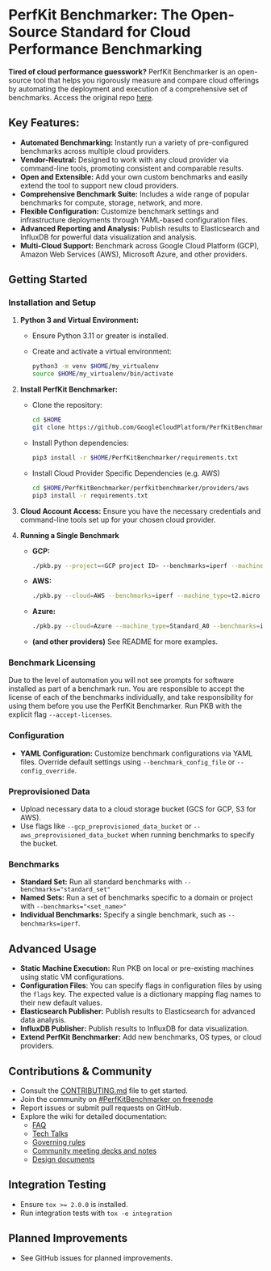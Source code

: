 # PerfKit Benchmarker: The Open-Source Standard for Cloud Performance Benchmarking

**Tired of cloud performance guesswork?** PerfKit Benchmarker is an open-source tool that helps you rigorously measure and compare cloud offerings by automating the deployment and execution of a comprehensive set of benchmarks.  Access the original repo [here](https://github.com/GoogleCloudPlatform/PerfKitBenchmarker).

## Key Features:

*   **Automated Benchmarking:** Instantly run a variety of pre-configured benchmarks across multiple cloud providers.
*   **Vendor-Neutral:** Designed to work with any cloud provider via command-line tools, promoting consistent and comparable results.
*   **Open and Extensible:** Add your own custom benchmarks and easily extend the tool to support new cloud providers.
*   **Comprehensive Benchmark Suite:** Includes a wide range of popular benchmarks for compute, storage, network, and more.
*   **Flexible Configuration:** Customize benchmark settings and infrastructure deployments through YAML-based configuration files.
*   **Advanced Reporting and Analysis:** Publish results to Elasticsearch and InfluxDB for powerful data visualization and analysis.
*   **Multi-Cloud Support:** Benchmark across Google Cloud Platform (GCP), Amazon Web Services (AWS), Microsoft Azure, and other providers.

## Getting Started

### Installation and Setup

1.  **Python 3 and Virtual Environment:**

    *   Ensure Python 3.11 or greater is installed.
    *   Create and activate a virtual environment:

        ```bash
        python3 -m venv $HOME/my_virtualenv
        source $HOME/my_virtualenv/bin/activate
        ```

2.  **Install PerfKit Benchmarker:**

    *   Clone the repository:

        ```bash
        cd $HOME
        git clone https://github.com/GoogleCloudPlatform/PerfKitBenchmarker.git
        ```

    *   Install Python dependencies:

        ```bash
        pip3 install -r $HOME/PerfKitBenchmarker/requirements.txt
        ```

    *   Install Cloud Provider Specific Dependencies (e.g. AWS)

        ```bash
        cd $HOME/PerfKitBenchmarker/perfkitbenchmarker/providers/aws
        pip3 install -r requirements.txt
        ```

3.  **Cloud Account Access:** Ensure you have the necessary credentials and command-line tools set up for your chosen cloud provider.

4.  **Running a Single Benchmark**

    *   **GCP:**
        ```bash
        ./pkb.py --project=<GCP project ID> --benchmarks=iperf --machine_type=f1-micro
        ```

    *   **AWS:**
        ```bash
        ./pkb.py --cloud=AWS --benchmarks=iperf --machine_type=t2.micro
        ```

    *   **Azure:**
        ```bash
        ./pkb.py --cloud=Azure --machine_type=Standard_A0 --benchmarks=iperf
        ```

    *   **(and other providers)**  See README for more examples.

### Benchmark Licensing
Due to the level of automation you will not see prompts for software installed as part of a benchmark run.  You are responsible to accept the license of each of the
benchmarks individually, and take responsibility for using them before you use
the PerfKit Benchmarker.  Run PKB with the explicit flag
`--accept-licenses`.

### Configuration
*   **YAML Configuration:** Customize benchmark configurations via YAML files. Override default settings using `--benchmark_config_file` or `--config_override`.

### Preprovisioned Data

*   Upload necessary data to a cloud storage bucket (GCS for GCP, S3 for AWS).
*   Use flags like `--gcp_preprovisioned_data_bucket` or `--aws_preprovisioned_data_bucket` when running benchmarks to specify the bucket.

### Benchmarks
*   **Standard Set:** Run all standard benchmarks with `--benchmarks="standard_set"`
*   **Named Sets:** Run a set of benchmarks specific to a domain or project with `--benchmarks="<set_name>"`
*   **Individual Benchmarks:** Specify a single benchmark, such as `--benchmarks=iperf`.

## Advanced Usage

*   **Static Machine Execution:** Run PKB on local or pre-existing machines using static VM configurations.
*   **Configuration Files**: You can specify flags in configuration files by using the `flags` key. The expected value is a dictionary mapping flag names to their new default values.
*   **Elasticsearch Publisher:** Publish results to Elasticsearch for advanced data analysis.
*   **InfluxDB Publisher:** Publish results to InfluxDB for data visualization.
*   **Extend PerfKit Benchmarker:**  Add new benchmarks, OS types, or cloud providers.

## Contributions & Community

*   Consult the [CONTRIBUTING.md](https://github.com/GoogleCloudPlatform/PerfKitBenchmarker/blob/master/CONTRIBUTING.md) file to get started.
*   Join the community on [#PerfKitBenchmarker on freenode](https://web.libera.chat/)
*   Report issues or submit pull requests on GitHub.
*   Explore the wiki for detailed documentation:
    *   [FAQ](https://github.com/GoogleCloudPlatform/PerfKitBenchmarker/wiki/FAQ)
    *   [Tech Talks](https://github.com/GoogleCloudPlatform/PerfKitBenchmarker/wiki/Tech-Talks)
    *   [Governing rules](https://github.com/GoogleCloudPlatform/PerfKitBenchmarker/wiki/Governing-Rules)
    *   [Community meeting decks and notes](https://github.com/GoogleCloudPlatform/PerfKitBenchmarker/wiki/Community-Meeting-Notes-Decks)
    *   [Design documents](https://github.com/GoogleCloudPlatform/PerfKitBenchmarker/wiki/Design-Docs)

## Integration Testing

*   Ensure `tox >= 2.0.0` is installed.
*   Run integration tests with `tox -e integration`

## Planned Improvements
*  See GitHub issues for planned improvements.